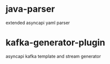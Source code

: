 # java-parser 
extended asyncapi yaml parser
# kafka-generator-plugin
asyncapi kafka template and stream generator
